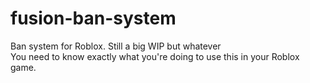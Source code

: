 # fusion-ban-system
Ban system for Roblox. Still a big WIP but whatever\
You need to know exactly what you're doing to use this in your Roblox game.
